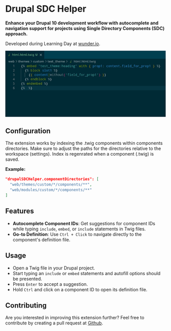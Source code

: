 # Drupal SDC Helper

**Enhance your Drupal 10 development workflow with autocomplete and navigation support for projects using Single Directory Components (SDC) approach.**

Developed during Learning Day at [wunder.io](https://wunder.io/).

![preview](./assets/preview2.gif)

## Configuration

The extension works by indexing the .twig components within components directories. Make sure to adjust the paths for the directories relative to the workspace (settings).
Index is regenrated when a component (.twig) is saved.

**Example:**

```json
"drupalSDCHelper.componentDirectories": [
  "web/themes/custom/*/components/**",
  "web/modules/custom/*/components/**"
]
```

## Features

- **Autocomplete Component IDs**: Get suggestions for component IDs while typing `include`, `embed`, or `include` statements in Twig files.
- **Go-to Definition**: Use `Ctrl + Click` to navigate directly to the component's definition file.

## Usage

- Open a Twig file in your Drupal project.
- Start typing an `include` or `embed` statements and autofill options should be presented.
- Press `Enter` to accept a suggestion.
- Hold `Ctrl` and click on a component ID to open its definition file.

## Contributing

Are you interested in improving this extension further? Feel free to contribute by creating a pull request at [Github](https://github.com/wunderio/drupal-sdc-helper).